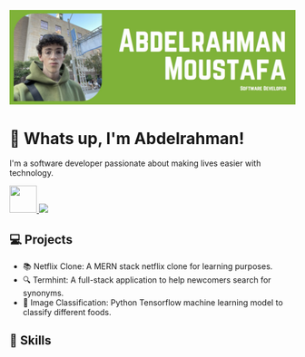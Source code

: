 ![Banner](github_banner.jpg)

# 👋 Whats up, I'm Abdelrahman!

I'm a software developer passionate about making lives easier with technology.

<p>
  <a href="https://github.com/AbdelrahmanW08/AbdelrahmanW08/blob/main/resume.pdf">
    <img style= " object-fit: cover; width: 48px; height: 48px;" src="https://cdn.iconscout.com/icon/free/png-512/free-resume-icon-download-in-svg-png-gif-file-formats--cv-profile-biodata-portfolio-jobs-job-services-pack-carriers-icons-1650445.png?f=webp&w=256" />
  </a>
  <a href="https://www.linkedin.com/in/abdelrahman-wm/">
    <img src="https://skillicons.dev/icons?i=linkedin" />
  </a>
</p>

## 💻 Projects

*   📚 Netflix Clone: A MERN stack netflix clone for learning purposes.
*   🔍 Termhint: A full-stack application to help newcomers search for synonyms.
*   🍔 Image Classification: Python Tensorflow machine learning model to classify different foods.

## 🔨 Skills

